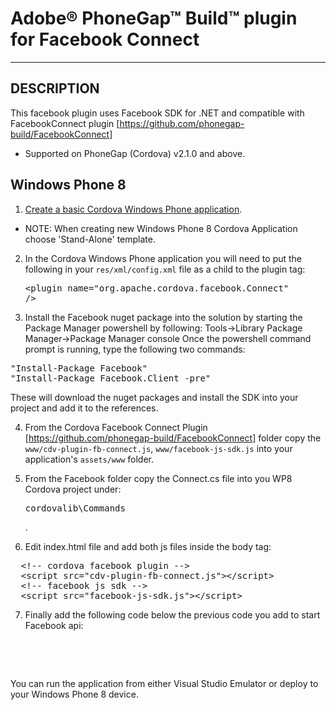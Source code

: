 # Adobe® PhoneGap™ Build™ plugin for Facebook Connect

---

## DESCRIPTION

This facebook plugin uses Facebook SDK for .NET and compatible with FacebookConnect plugin [https://github.com/phonegap-build/FacebookConnect]

* Supported on PhoneGap (Cordova) v2.1.0 and above.

## Windows Phone 8

1. [Create a basic Cordova Windows Phone application](http://docs.phonegap.com/en/2.6.0/guide_getting-started_windows-phone-8_index.md.html#Getting%20Started%20with%20Windows%20Phone%208).
 * NOTE: When creating new Windows Phone 8 Cordova Application choose 'Stand-Alone' template.

2. In the Cordova Windows Phone application you will need to put the following in your `res/xml/config.xml` file as a child to the plugin tag: <pre>&lt;plugin name="org.apache.cordova.facebook.Connect" /&gt;</pre>

3. Install the Facebook nuget package into the solution by starting the Package Manager powershell by following:
Tools->Library Package Manager->Package Manager console
Once the powershell command prompt is running, type the following two commands:
<pre>
"Install-Package Facebook"
"Install-Package Facebook.Client -pre"
</pre>

These will download the nuget packages and install the SDK into your project and add it to the references.

4. From the Cordova Facebook Connect Plugin [https://github.com/phonegap-build/FacebookConnect] folder copy the `www/cdv-plugin-fb-connect.js`, `www/facebook-js-sdk.js` into your application's `assets/www` folder. 

5. From the Facebook folder copy the Connect.cs file into you WP8 Cordova project under: <pre>cordovalib\Commands</pre>.

6. Edit index.html file and add both js files inside the body tag:
<pre>
  &lt;!-- cordova facebook plugin --&gt;
  &lt;script src="cdv-plugin-fb-connect.js"&gt;&lt;/script&gt;
  &lt;!-- facebook js sdk --&gt;
  &lt;script src="facebook-js-sdk.js"&gt;&lt;/script&gt; 
</pre>

7. Finally add the following code below the previous code you add to start Facebook api:
<pre>
<script>
      // Initialize the Facebook SDK
      document.addEventListener('deviceready', function() {
          FB.init({
              appId: 'appid',
              nativeInterface: CDV.FB,
              useCachedDialogs: false
          });
      
          FB.getLoginStatus(function(status)
		  {
			alert(status);
		  });
      
		  FB.login(null, {scope: 'email'});
	  
      });
  </script>
  </pre>


You can run the application from either Visual Studio Emulator or deploy to your Windows Phone 8 device.

